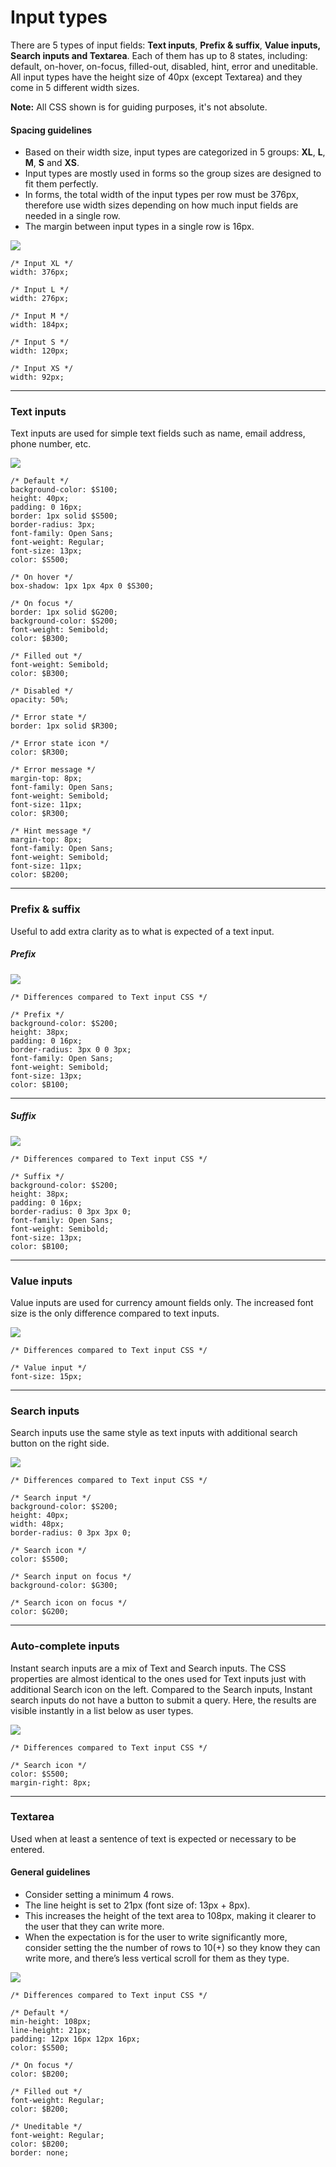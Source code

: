 # Input types

There are 5 types of input fields: **Text inputs**, **Prefix & suffix**, **Value inputs,** **Search inputs **and** Textarea**. Each of them has up to 8 states, including: default, on-hover, on-focus, filled-out, disabled, hint, error and uneditable. All input types have the height size of 40px \(except Textarea\) and they come in 5 different width sizes.

**Note:** All CSS shown is for guiding purposes, it's not absolute.

#### Spacing guidelines

* Based on their width size, input types are categorized in 5 groups: **XL**, **L**, **M**, **S** and **XS**.
* Input types are mostly used in forms so the group sizes are designed to fit them perfectly.
* In forms, the total width of the input types per row must be 376px, therefore use width sizes depending on how much input fields are needed in a single row.
* The margin between input types in a single row is 16px.

![](/assets/atoms/input-types-sizes.png)

```
/* Input XL */
width: 376px;

/* Input L */
width: 276px;

/* Input M */
width: 184px;

/* Input S */
width: 120px;

/* Input XS */
width: 92px;
```

---

### Text inputs

Text inputs are used for simple text fields such as name, email address, phone number, etc.

![](/assets/atoms/input-types-text-input-states.png)

```
/* Default */
background-color: $S100;
height: 40px;
padding: 0 16px;
border: 1px solid $S500;
border-radius: 3px;
font-family: Open Sans;
font-weight: Regular;
font-size: 13px;
color: $S500;

/* On hover */
box-shadow: 1px 1px 4px 0 $S300;

/* On focus */
border: 1px solid $G200;
background-color: $S200;
font-weight: Semibold;
color: $B300;

/* Filled out */
font-weight: Semibold;
color: $B300;

/* Disabled */
opacity: 50%;

/* Error state */
border: 1px solid $R300;

/* Error state icon */
color: $R300;

/* Error message */
margin-top: 8px;
font-family: Open Sans;
font-weight: Semibold;
font-size: 11px;
color: $R300;

/* Hint message */
margin-top: 8px;
font-family: Open Sans;
font-weight: Semibold;
font-size: 11px;
color: $B200;
```

---

### Prefix & suffix

Useful to add extra clarity as to what is expected of a text input.

##### Prefix

![](/assets/atoms/input-types-prefix-states.png)

```
/* Differences compared to Text input CSS */

/* Prefix */
background-color: $S200;
height: 38px;
padding: 0 16px;
border-radius: 3px 0 0 3px;
font-family: Open Sans;
font-weight: Semibold;
font-size: 13px;
color: $B100;
```

---

##### Suffix

![](/assets/atoms/input-types-suffix-states.png)

```
/* Differences compared to Text input CSS */

/* Suffix */
background-color: $S200;
height: 38px;
padding: 0 16px;
border-radius: 0 3px 3px 0;
font-family: Open Sans;
font-weight: Semibold;
font-size: 13px;
color: $B100;
```

---

### Value inputs

Value inputs are used for currency amount fields only. The increased font size is the only difference compared to text inputs.

![](/assets/atoms/input-types-value-input-states.png)

```
/* Differences compared to Text input CSS */

/* Value input */
font-size: 15px;
```

---

### Search inputs

Search inputs use the same style as text inputs with additional search button on the right side.

![](/assets/atoms/input-types-search-states.png)

```
/* Differences compared to Text input CSS */

/* Search input */
background-color: $S200;
height: 40px;
width: 48px;
border-radius: 0 3px 3px 0;

/* Search icon */
color: $S500;

/* Search input on focus */
background-color: $G300;

/* Search icon on focus */
color: $G200;
```

---

### Auto-complete inputs

Instant search inputs are a mix of Text and Search inputs. The CSS properties are almost identical to the ones used for Text inputs just with additional Search icon on the left. Compared to the Search inputs, Instant search inputs do not have a button to submit a query. Here, the results are visible instantly in a list below as user types.

![](/assets/atoms/input-types-instant-search-states.png)

```
/* Differences compared to Text input CSS */

/* Search icon */
color: $S500;
margin-right: 8px;
```

---

### Textarea

Used when at least a sentence of text is expected or necessary to be entered.

#### General guidelines

* Consider setting a minimum 4 rows.
* The line height is set to 21px \(font size of: 13px + 8px\).
* This increases the height of the text area to 108px, making it clearer to the user that they can write more.
* When the expectation is for the user to write significantly more, consider setting the the number of rows to 10\(+\) so they know they can write more, and there’s less vertical scroll for them as they type.

![](/assets/atoms/input-types-text-area-states.png)

```
/* Differences compared to Text input CSS */

/* Default */
min-height: 108px;
line-height: 21px;
padding: 12px 16px 12px 16px;
color: $S500;

/* On focus */
color: $B200;

/* Filled out */
font-weight: Regular;
color: $B200;

/* Uneditable */
font-weight: Regular;
color: $B200;
border: none;
```



